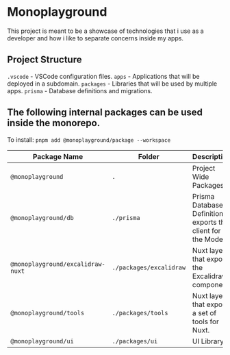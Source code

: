 # Monoplayground

This project is meant to be a showcase of technologies that i use as a developer and how i like to separate concerns inside my apps.

## Project Structure

`.vscode`   - VSCode configuration files.
`apps`      - Applications that will be deployed in a subdomain.
`packages`  - Libraries that will be used by multiple apps.
`prisma`    - Database definitions and migrations.

## The following internal packages can be used inside the monorepo.

To install: `pnpm add @monoplayground/package --workspace`

| Package Name | Folder | Description |
|----------|--------|----------------|
| `@monoplayground` | `.` | Project Wide Packages. |
| `@monoplayground/db` | `./prisma` | Prisma Database Definitions, exports the client for the Models. |
| `@monoplayground/excalidraw-nuxt` | `./packages/excalidraw`| Nuxt layer that exports the Excalidraw component |
| `@monoplayground/tools` | `./packages/tools` | Nuxt layer that exports a set of tools for Nuxt. |
| `@monoplayground/ui` | `./packages/ui`   | UI Library. |
